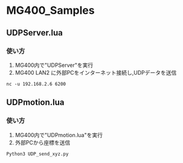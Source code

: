 # MG400_Samples
## UDPServer.lua
### 使い方
1. MG400内で"UDPServer"を実行
2. MG400 LAN2 に外部PCをインターネット接続し,UDPデータを送信
```
nc -u 192.168.2.6 6200
```
## UDPmotion.lua
### 使い方
1. MG400内で"UDPmotion.lua"を実行
2. 外部PCから座標を送信
```
Python3 UDP_send_xyz.py
```
